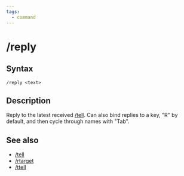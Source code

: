 ```yaml
---
tags:
  - command
---
```


# /reply

## Syntax

<!--cmd-syntax-start-->
```eqcommand
/reply <text>
```
<!--cmd-syntax-end-->

## Description

<!--cmd-desc-start-->
Reply to the latest received [/tell](cmd-tell.md). Can also bind replies to a key, "R" by default, and then cycle through names with "Tab".
<!--cmd-desc-end-->

## See also

- [/tell](cmd-tell.md)
- [/rtarget](cmd-rtarget.md)
- [/ttell](cmd-ttell.md)